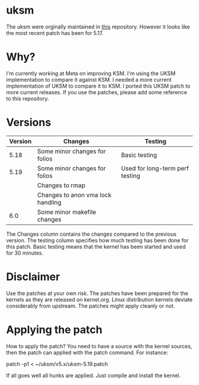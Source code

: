 # uksm
The uksm were orginally maintained in [this](https://github.com/dolohow/uksm) repository.
However it looks like the most recent patch has been for 5.17.

# Why?
I'm currently working at Meta on improving KSM. I'm using the UKSM implementation to
compare it against KSM. I needed a more current implementation of UKSM to compare it
to KSM. I ported this UKSM patch to more current releases. If you use the patches,
please add some reference to this repository.

# Versions
| Version | Changes                           | Testing                         |
|---------|-----------------------------------|---------------------------------|
| 5.18    | Some minor changes for folios     | Basic testing                   |
| 5.19    | Some minor changes for folios     | Used for long-term perf testing |
|         | Changes to rmap                   |                                 |
|         | Changes to anon vma lock handling |                                 |
| 6.0     | Some minor makefile changes       |                                 |

The Changes column contains the changes compared to the previous version. The
testing column specifies how much testing has been done for this patch. Basic testing
means that the kernel has been started and used for 30 minutes.

# Disclaimer
Use the patches at your own risk. The patches have been prepared for the kernels
as they are released on kernel.org. Linux distribution kernels deviate considerably
from upstream. The patches might apply cleanly or not.

# Applying the patch
How to apply the patch? You need to have a source with the kernel sources, then
the patch can applied with the patch command. For instance:

patch -p1 < ~/uksm/v5.x/uksm-5.19.patch

If all goes well all hunks are applied. Just compile and install the kernel.

